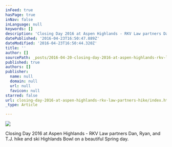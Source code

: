 ```yaml
---
inFeed: true
hasPage: true
inNav: false
inLanguage: null
keywords: []
description: 'Closing Day 2016 at Aspen Highlands - RKV Law partners Dan, Ryan, and T.J. hike and ski Highlands Bowl on a beautiful Spring day.'
datePublished: '2016-04-23T16:50:47.889Z'
dateModified: '2016-04-23T16:50:44.320Z'
title: ''
author: []
sourcePath: _posts/2016-04-20-closing-day-2016-at-aspen-highlands-rkv-law-partners-hike.md
published: true
authors: []
publisher:
  name: null
  domain: null
  url: null
  favicon: null
starred: false
url: closing-day-2016-at-aspen-highlands-rkv-law-partners-hike/index.html
_type: Article

---
```

![](https://the-grid-user-content.s3-us-west-2.amazonaws.com/87be1497-345c-4f9a-b867-8f87a9b5b641.jpg)

Closing Day 2016 at Aspen Highlands - RKV Law partners Dan, Ryan, and T.J. hike and ski Highlands Bowl on a beautiful Spring day.